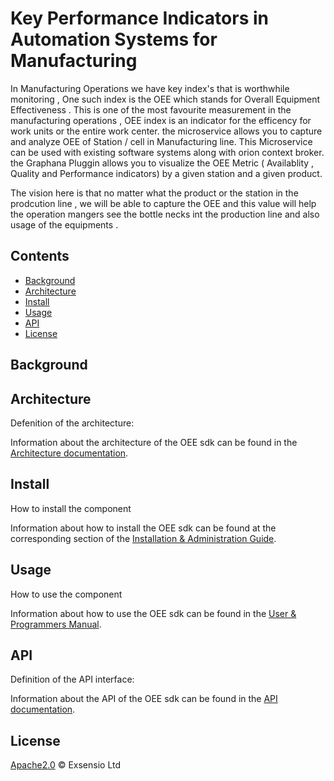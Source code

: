 # Key Performance Indicators in Automation Systems for Manufacturing

In Manufacturing Operations we have key index's that is worthwhile monitoring , One such index is the OEE which stands for Overall Equipment Effectiveness . This is one of the most favourite measurement in the manufacturing operations , OEE index is an indicator for the efficency for work units or the entire work center.
the microservice allows you to capture and analyze OEE of Station / cell in Manufacturing line. This Microservice can be used with existing software systems along with orion context broker. the Graphana Pluggin allows you to visualize the OEE Metric ( Availablity , Quality and Performance indicators) by a given station and a given product.

The vision here is that no matter what the product or the station in the prodcution line , we will be able to capture the OEE and this value will help the operation mangers see the bottle necks int the production line and also usage of the equipments .

## Contents

-   [Background](#background)
-   [Architecture](#architecture)
-   [Install](#install)
-   [Usage](#usage)
-   [API](#api)
-   [License](#license)

## Background

## Architecture

Defenition of the architecture:

Information about the architecture of the OEE sdk can be found in the [Architecture documentation](docs/architecture.md).

## Install

How to install the component

Information about how to install the OEE sdk can be found at the corresponding section of the
[Installation & Administration Guide](docs/usermanual.md).

## Usage

How to use the component

Information about how to use the OEE sdk can be found in the [User & Programmers Manual](docs/usermanual.md).

## API

Definition of the API interface:

Information about the API of the OEE sdk can be found in the [API documentation](docs/api.md).

## License

[Apache2.0](LICENSE) © Exsensio Ltd
